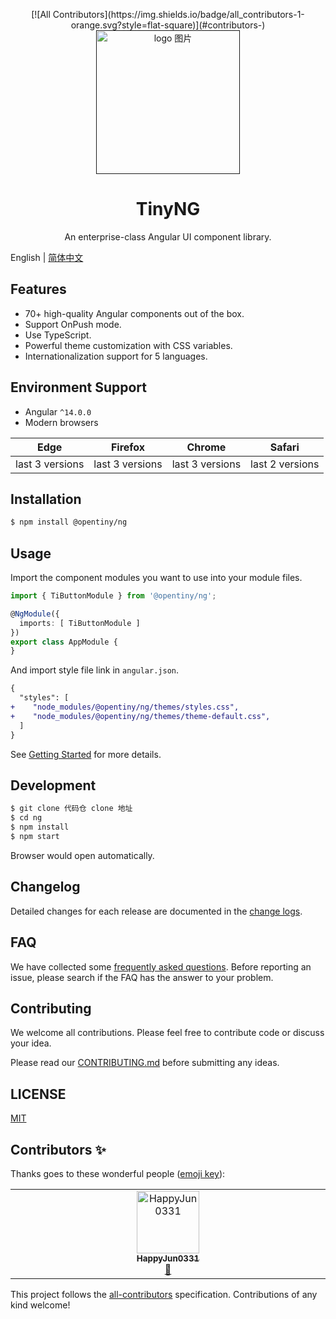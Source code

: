 <p align="center">
<!-- ALL-CONTRIBUTORS-BADGE:START - Do not remove or modify this section -->
[![All Contributors](https://img.shields.io/badge/all_contributors-1-orange.svg?style=flat-square)](#contributors-)
<!-- ALL-CONTRIBUTORS-BADGE:END -->
  <a href="">
    <img width="230" src="logo.png" alt="logo 图片">
  </a>
</p>

<h1 align="center">
TinyNG
</h1>

<div align="center">

An enterprise-class Angular UI component library.

</div>

English | [简体中文](README-zh_CN.md)

## Features

- 70+ high-quality Angular components out of the box.
- Support OnPush mode.
- Use TypeScript.
- Powerful theme customization with CSS variables.
- Internationalization support for 5 languages.

## Environment Support

* Angular `^14.0.0`
* Modern browsers

| Edge | Firefox | Chrome | Safari |
| --------- | --------- | --------- | --------- |
| last 3 versions | last 3 versions | last 3 versions | last 2 versions |

## Installation


```bash
$ npm install @opentiny/ng
```

## Usage

Import the component modules you want to use into your module files.

```ts
import { TiButtonModule } from '@opentiny/ng';

@NgModule({
  imports: [ TiButtonModule ]
})
export class AppModule {
}
```

And import style file link in `angular.json`.

```diff
{
  "styles": [
+    "node_modules/@opentiny/ng/themes/styles.css",
+    "node_modules/@opentiny/ng/themes/theme-default.css",
  ]
}
```

See [Getting Started](https://www.opentiny.design/tiny-ng/docs/getstart) for more details. 

## Development

```bash
$ git clone 代码仓 clone 地址
$ cd ng
$ npm install
$ npm start
```

Browser would open automatically.

## Changelog

Detailed changes for each release are documented in the [change logs](CHANGELOG.md). 

## FAQ

We have collected some [frequently asked questions](https://www.opentiny.design/tiny-ng/docs/faq). Before reporting an issue, please search if the FAQ has the answer to your problem.

## Contributing

We welcome all contributions. Please feel free to contribute code or discuss your idea.

Please read our [CONTRIBUTING.md](CONTRIBUTING.md) before submitting any ideas.

## LICENSE

[MIT](LICENSE)








## Contributors ✨

Thanks goes to these wonderful people ([emoji key](https://allcontributors.org/docs/en/emoji-key)):

<!-- ALL-CONTRIBUTORS-LIST:START - Do not remove or modify this section -->
<!-- prettier-ignore-start -->
<!-- markdownlint-disable -->
<table>
  <tbody>
    <tr>
      <td align="center" valign="top" width="14.28%"><a href="https://github.com/HappyJun0331"><img src="https://avatars.githubusercontent.com/u/110035681?v=4?s=100" width="100px;" alt="HappyJun0331"/><br /><sub><b>HappyJun0331</b></sub></a><br /><a href="https://github.com/opentiny/ng/commits?author=HappyJun0331" title="Documentation">📖</a></td>
    </tr>
  </tbody>
</table>

<!-- markdownlint-restore -->
<!-- prettier-ignore-end -->

<!-- ALL-CONTRIBUTORS-LIST:END -->

This project follows the [all-contributors](https://github.com/all-contributors/all-contributors) specification. Contributions of any kind welcome!